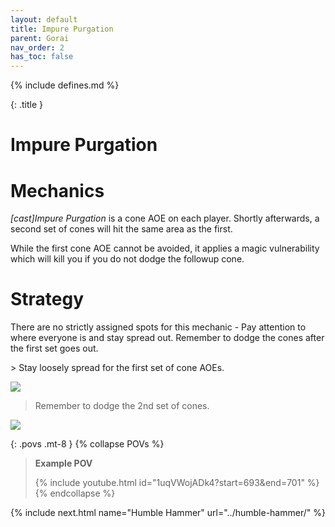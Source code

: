```yaml
---
layout: default
title: Impure Purgation
parent: Gorai
nav_order: 2
has_toc: false
---
```


{% include defines.md %}

{: .title }
# Impure Purgation

# Mechanics

*[cast]Impure Purgation* is a cone AOE on each player. Shortly afterwards, a
second set of cones will hit the same area as the first.

While the first cone AOE cannot be avoided, it applies a magic vulnerability
which will kill you if you do not dodge the followup cone.

# Strategy

There are no strictly assigned spots for this mechanic - Pay attention to where
everyone is and stay spread out. Remember to dodge the cones after the first
set goes out.

<div class="strats-grid" markdown="1">
> Stay loosely spread for the first set of cone AOEs.

![](./timeline-1.png)

> Remember to dodge the 2nd set of cones.

![](./timeline-2.png)
</div>

{: .povs .mt-8 }
{% collapse POVs %}
> **Example POV**
>
> {% include youtube.html id="1uqVWojADk4?start=693&end=701" %}
{% endcollapse %}

{% include next.html name="Humble Hammer" url="../humble-hammer/" %}

